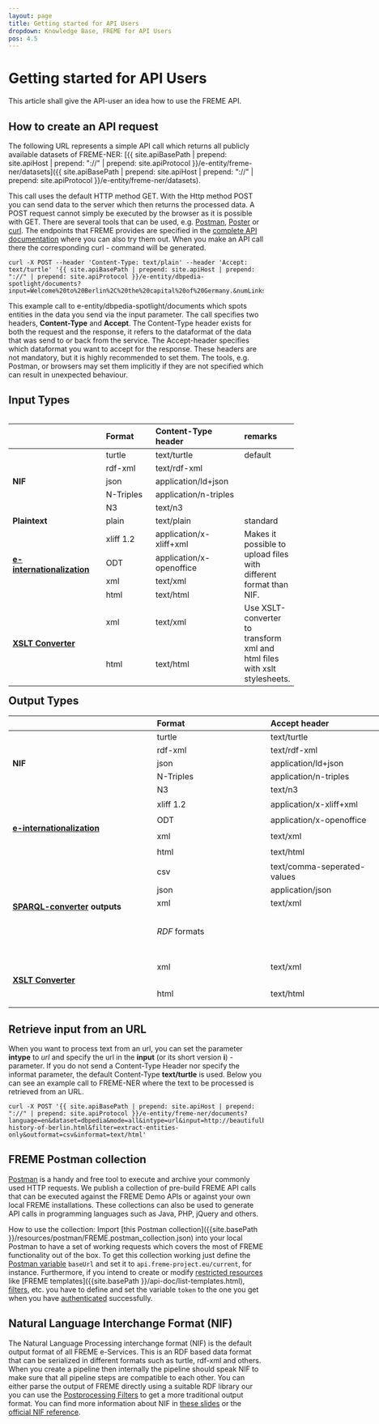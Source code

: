 ```yaml
---
layout: page
title: Getting started for API Users
dropdown: Knowledge Base, FREME for API Users
pos: 4.5
---
```


# Getting started for API Users

This article shall give the API-user an idea how to use the FREME API.

##  How to create an API request

The following URL represents a simple API call which returns all publicly available datasets of FREME-NER:
[{{ site.apiBasePath | prepend: site.apiHost | prepend: "://" | prepend: site.apiProtocol }}/e-entity/freme-ner/datasets]({{ site.apiBasePath | prepend: site.apiHost | prepend: "://" | prepend: site.apiProtocol }}/e-entity/freme-ner/datasets).


This call uses the default HTTP method GET. With the Http method POST you can send data to the server which then returns the processed data. A POST request cannot simply be executed by the browser as it is possible with GET. There are several tools that can be used, e.g. [Postman](https://www.getpostman.com/), [Poster](https://addons.mozilla.org/de/firefox/addon/poster/) or [curl](https://curl.haxx.se/).
The endpoints that FREME provides are specified in the [complete API documentation](../../api-doc/full.html) where you can also try them out. When you make an API call there the corresponding curl - command will be generated.

```
curl -X POST --header 'Content-Type: text/plain' --header 'Accept: text/turtle' '{{ site.apiBasePath | prepend: site.apiHost | prepend: "://" | prepend: site.apiProtocol }}/e-entity/dbpedia-spotlight/documents?input=Welcome%20to%20Berlin%2C%20the%20capital%20of%20Germany.&numLinks=1&language=en&confidence=0.3'
```

This example call to e-entity/dbpedia-spotlight/documents which spots entities in the data you send via the input parameter. The call specifies two headers, **Content-Type** and **Accept**. The Content-Type header exists for both the request and the response, it refers to the dataformat of the data that was send to or back from the service. The Accept-header specifies which dataformat you want to accept for the response. 
These headers are not mandatory, but it is highly recommended to set them. The tools, e.g. Postman, or browsers may set them implicitly if they are not specified which can result in unexpected behaviour.

<div class="container-fluid main-container">

<style type="text/css">
.main-container {
  max-width: 940px;
  margin-left: auto;
  margin-right: auto;
}
code {
  color: inherit;
  background-color: rgba(0, 0, 0, 0.04);
}
img {
  max-width:100%;
  height: auto;
}
.tabbed-pane {
  padding-top: 12px;
}
button.code-folding-btn:focus {
  outline: none;
}
</style>

<div class="fluid-row" id="header">
</div>

<div id="input-types" class="section level1">
<h2>Input Types</h2>
<table style="width:112%;" align="left">
<colgroup>
    <col width="38%"/>
    <col width="26%"/>
    <col width="36%"/>
    <col width="11%"/>
</colgroup>
<thead>
<tr class="header">
    <th align="left"></th>
    <th align="left">Format</th>
    <th align="left">Content-Type header</th>
    <th align="left">remarks</th>
</tr>
</thead>
<tbody>
<tr class="even">
<td align="left" rowspan="5"><strong>NIF</strong></td>
<td align="left">turtle</td>
<td align="left">text/turtle</td>
<td align="left">default</td>
</tr>
<tr class="odd">
<td align="left">rdf-xml</td>
<td align="left">text/rdf-xml</td>
<td align="left"></td>
</tr>
<tr class="even">
<td align="left">json</td>
<td align="left">application/ld+json</td>
<td align="left"></td>
</tr>
<tr class="odd">
<td align="left">N-Triples</td>
<td align="left">application/n-triples</td>
<td align="left"></td>
</tr>
<tr class="even">
<td align="left">N3</td>
<td align="left">text/n3</td>
<td align="left"></td>
</tr>
<tr class="odd">
<td align="left"><strong>Plaintext</strong></td>
<td align="left">plain</td>
<td align="left">text/plain</td>
<td align="left">standard</td>
</tr>
<tr class="even">
<td align="left" rowspan="4"><a href="../freme-for-api-users/eInternationalisation.html"><strong>e-internationalization</strong></a></td>
<td align="left">xliff 1.2</td>
<td align="left">application/x-xliff+xml</td>
 <td align="left" rowspan="4">Makes it possible to upload files with different format than NIF. </td>
</tr>
<tr class="odd">
<td align="left">ODT</td>
<td align="left">application/x-openoffice</td>
</tr>
<tr class="even">
<td align="left">xml</td>
<td align="left">text/xml</td>
</tr>
<tr class="odd">
<td align="left">html</td>
<td align="left">text/html</td>
</tr>
<tr class="even">
<td align="left" rowspan="3"><a href="../freme-for-api-users/xslt-transformation.html"><strong>XSLT Converter</strong></a></td>
<td align="left">xml</td>
<td align="left">text/xml</td>
 <td align="left" rowspan="3">Use XSLT-converter to transform xml and html files with xslt stylesheets.</td>
</tr>
<tr class="odd">
<td align="left">html</td>
<td align="left">text/html</td>
</tr>
</tbody>
</table>


</div>
<div id="output-types" class="section level1">
<h2>Output Types</h2>
<table style="width:178%;">
<colgroup>
<col width="38%"/>
<col width="33%"/>
<col width="40%"/>
<col width="65%"/>
</colgroup>
<thead>
<tr class="header">
<th align="left"></th>
<th align="left">Format</th>
<th align="left">Accept header</th>
<th align="left">remarks</th>
</tr>
</thead>
<tbody>
<tr class="odd">
<td align="left" rowspan="5"><strong>NIF</strong></td>
<td align="left">turtle</td>
<td align="left">text/turtle</td>
<td align="left">default</td>
</tr>
<tr class="even">
<td align="left">rdf-xml</td>
<td align="left">text/rdf-xml</td>
<td align="left"></td>
</tr>
<tr class="odd">
<td align="left">json</td>
<td align="left">application/ld+json</td>
<td align="left"></td>
</tr>
<tr class="even">
<td align="left">N-Triples</td>
<td align="left">application/n-triples</td>
<td align="left"></td>
</tr>
<tr class="odd">
<td align="left">N3</td>
<td align="left">text/n3</td>
<td align="left"></td>
</tr>
<tr class="even">
<td align="left" rowspan="4" id="output-types-einternalisation"><a href="../freme-for-api-users/eInternationalisation.html"><strong>e-internationalization</strong></a></td>
<td align="left">xliff 1.2</td>
<td align="left">application/x-xliff+xml</td>
<td align="left" rowspan="4">For the e-internationalization formats the output type must be the same as the input type.</td>
</tr>
<tr class="even">
<td align="left">ODT</td>
<td align="left">application/x-openoffice</td>
</tr>
<tr class="odd">
<td align="left">xml</td>
<td align="left">text/xml</td>
</tr>
<tr class="even">
<td align="left">html</td>
<td align="left">text/html</td>
</tr>
<tr class="odd">
<td align="left" rowspan="4" ><strong><a href="../freme-for-api-users/filtering.html">SPARQL-converter</a> outputs</strong></td>
<td align="left">csv</td>
<td align="left">text/comma-seperated-values</td>
<td align="left">default</td>
</tr>
<tr class="even">
<td align="left">json</td>
<td align="left">application/json</td>
<td align="left"></td>
</tr>
<tr class="odd">
<td align="left">xml</td>
<td align="left">text/xml</td>
<td align="left"></td>
</tr>
<tr class="even">
<td align="left"><em>RDF</em> formats</td>
<td align="left"></td>
<td align="left" >Must be accepted by FREME enrichment services.</td>
</tr>
  <tr class="even">
<td align="left" rowspan="3"><a href="../freme-for-api-users/xslt-transformation.html"><strong>XSLT Converter</strong></a></td>
<td align="left">xml</td>
<td align="left">text/xml</td>
 <td align="left" rowspan="3">Use XSLT-converter to transform xml and html files with xslt stylesheets.</td>
</tr>
<tr class="odd">
<td align="left">html</td>
<td align="left">text/html</td>
</tr>
</tbody>
</table>
</div>




</div>

<script>
// add bootstrap table styles to pandoc tables
$(document).ready(function () {
  $('tr.header').parent('thead').parent('table').addClass('table table-condensed');
});
</script>

## Retrieve input from an URL
When you want to process text from an url, you can set the parameter **intype** to *url* and specify the url in the **input** (or its short version **i**) - parameter. If you do not send a Content-Type Header nor specify the informat parameter, the default Content-Type **text/turtle** is used. 
Below you can see an example call to FREME-NER where the text to be processed is retrieved from an URL.

```
curl -X POST '{{ site.apiBasePath | prepend: site.apiHost | prepend: "://" | prepend: site.apiProtocol }}/e-entity/freme-ner/documents?language=en&dataset=dbpedia&mode=all&intype=url&input=http://beautifulberlin.blogspot.de/2009/07/short-history-of-berlin.html&filter=extract-entities-only&outformat=csv&informat=text/html'
```

## FREME Postman collection

[Postman](https://www.getpostman.com/) is a handy and free tool to execute and archive your commonly used HTTP requests. We publish a collection of pre-build FREME API calls that can be executed against the FREME Demo APIs or against your own local FREME installations. These collections can also be used to generate API calls in programming languages such as Java, PHP, jQuery and others.

How to use the collection: Import [this Postman collection]({{site.basePath  }}/resources/postman/FREME.postman_collection.json) into your local Postman to have a set of working requests which covers the most of FREME functionality out of the box. To get this collection working just define the [Postman variable](https://www.getpostman.com/docs/environments) `baseUrl` and set it to `api.freme-project.eu/current`, for instance. Furthermore, if you intend to create or modify [restricted resources](../freme-for-api-users/authentication.html#restricted-resources) like [FREME templates]({{site.basePath  }}/api-doc/list-templates.html), [filters](../freme-for-api-users/filtering.html), etc. you have to define and set the variable `token` to the one you get when you have [authenticated](../freme-for-api-users/authentication.html#how-to-authenticate) successfully. 

## Natural Language Interchange Format (NIF)

The Natural Language Processing interchange format (NIF) is the default output format of all FREME e-Services. This is an RDF based data format that can be serialized in different formats such as turtle, rdf-xml and others. When you create a pipeline then internally the pipeline should speak NIF to make sure that all pipeline steps are compatible to each other. You can either parse the output of FREME directly using a suitable
RDF library our you can use the [Postprocessing Filters](../freme-for-api-users/filtering.html) to get a more traditional output format. You can find more information about NIF in [these slides](http://de.slideshare.net/m1ci/nif-tutorial) or the [official NIF reference](http://persistence.uni-leipzig.org/nlp2rdf/specification/api.html).
